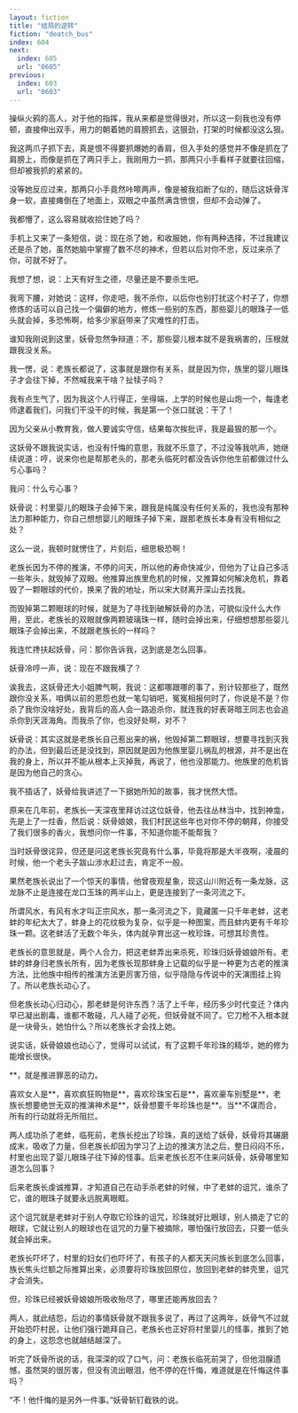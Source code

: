 ```yaml
---
layout: fiction
title: "结局的逆转"
fiction: "deatch_bus"
index: 604
next:
  index: 605
  url: "0605"
previous:
  index: 603
  url: "0603"
---
```

操纵火鸦的高人，对于他的指挥，我从来都是觉得很对，所以这一刻我也没有停顿，直接伸出双手，用力的朝着她的肩膀抓去，这狠劲，打架的时候都没这么狠。

我这两爪子抓下去，真是恨不得要抓爆她的香肩，但入手处的感觉并不像是抓在了肩膀上，而像是抓在了两只手上，我刚用力一抓，那两只小手看样子就要往回缩，但却被我抓的紧紧的。

没等她反应过来，那两只小手竟然咔嚓两声，像是被我掐断了似的，随后这妖骨浑身一软，直接瘫倒在了地面上，双眼之中虽然满含愤恨，但却不会动弹了。

我都懵了，这么容易就收拾住她了吗？

手机上又来了一条短信，说：现在杀了她，和收服她，你有两种选择，不过我建议还是杀了她，虽然她脑中掌握了数不尽的神术，但若以后对你不忠，反过来杀了你，可就不好了。

我想了想，说：上天有好生之德，尽量还是不要杀生吧。

我弯下腰，对她说：这样，你走吧，我不杀你，以后你也别打扰这个村子了，你想修炼的话可以自己找一个偏僻的地方，修炼一些别的东西，那些婴儿的眼珠子一低头就会掉，多恐怖啊，给多少家庭带来了灾难性的打击。

谁知我刚说到这里，妖骨忽然争辩道：不，那些婴儿根本就不是我祸害的，压根就跟我没关系。

我一愣，说：老族长都说了，这事就是跟你有关系，就是因为你，族里的婴儿眼珠子才会往下掉，不然喊我来干啥？扯犊子吗？

我有点生气了，因为我这个人行得正，坐得端，上学的时候也是山炮一个，每逢老师逮着我们，问我们干没干的时候，我是第一个张口就说：干了！

因为父亲从小教育我，做人要诚实守信，结果每次挨批评，我是最狠的那一个。

这妖骨不跟我说实话，也没有忏悔的意思，我就不乐意了，不过没等我吭声，她继续说道：哼，说来你也是帮那老头的，那老头临死时都没告诉你他生前都做过什么亏心事吗？

我问：什么亏心事？

妖骨说：村里婴儿的眼珠子会掉下来，跟我是纯属没有任何关系的，我也没有那种法力那种能力，你自己想想婴儿的眼珠子掉下来，跟那老族长本身有没有相似之处？

这么一说，我顿时就愣住了，片刻后，细思极恐啊！

老族长因为不停的推演，不停的问天，所以他的寿命快减少，但他为了让自己多活一些年头，就毁掉了双眼。他推算出族里危机的时候，又推算如何解决危机，靠着毁了一颗眼球的代价，换来了我的地址，所以宋大财离开深山去找我。

而毁掉第二颗眼球的时候，就是为了寻找到破解妖骨的办法，可貌似没什么大作用，至此，老族长的双眼就像两颗玻璃珠一样，随时会掉出来，仔细想想那些婴儿眼珠子会掉出来，不就跟老族长的一样吗？

我连忙搀扶起妖骨，问：那你告诉我，这到底是怎么回事。

妖骨冷哼一声，说：现在不跟我横了？

诶我去，这妖骨还大小姐脾气啊，我说：这都哪跟哪的事了，别计较那些了，既然跟你没关系，咱俩以前的恩怨也就一笔勾销吧，冤冤相报何时了，你说是不是？你杀了我你没啥好处，我背后的高人会一路追杀你，就连我的好表哥暗王同志也会追杀你到天涯海角。而我杀了你，也没好处啊，对不？

妖骨说：其实这就是老族长自己惹出来的祸，他毁掉第二颗眼球，想要寻找到灭我的办法，但到最后还是没找到，原因就是因为他族里婴儿祸乱的根源，并不是出在我的身上，所以并不能从根本上灭掉我，再说了，他也没那能力。他族里的危机皆是因为他自己的贪心。

我不插话了，妖骨给我讲述了一下据她所知的故事，我才恍然大悟。

原来在几年前，老族长一天深夜里拜访过这位妖骨，他去往丛林当中，找到神龛，先是上了一炷香，然后说：妖骨娘娘，我们村民这些年也对你不停的朝拜，你接受了我们很多的香火，我想问你一件事，不知道你能不能帮我？

当时妖骨很诧异，但还是问这老族长究竟有什么事，毕竟将那是大半夜啊，凌晨的时候，他一个老头子跋山涉水赶过去，肯定不一般。

果然老族长说出了一个惊天的事情，他曾夜观星象，现这山川附近有一条龙脉，这龙脉不止是连接在龙口玉珠的两半山上，更是连接到了一条河流之下。

所谓风水，有风有水才叫正宗风水，那一条河流之下，竟藏匿一只千年老蚌，这老蚌的年纪太大了，蚌身上的花纹极为复杂，似乎是一种图案，而且蚌内更有千年珍珠一颗。这老蚌活了无数个年头，体内就孕育出这一枚珍珠，可想其珍贵性。

老族长的意思就是，两个人合力，把这老蚌弄出来杀死，珍珠归妖骨娘娘所有。老蚌的蚌身归老族长所有，因为老族长现那蚌身上记载的似乎是一种更为古老的推演方法，比他族中相传的推演方法更厉害万倍，似乎隐隐与传说中的天演图挂上钩了。所以老族长动心了。

但老族长动心归动心，那老蚌是何许东西？活了上千年，经历多少时代变迁？体内早已凝出剧毒，谁都不敢碰，凡人碰了必死，但妖骨就不同了。它刀枪不入根本就是一块骨头，她怕什么？所以老族长才会找上她。

说实话，妖骨娘娘也动心了，觉得可以试试，有了这颗千年珍珠的精华，她的修为能增长很快。

**，就是推进罪恶的动力。

喜欢女人是**，喜欢疯狂购物是**，喜欢珍珠宝石是**，喜欢豪车别墅是**，老族长想要绝世无双的推演神术是**，妖骨想要千年珍珠也是**。当**不谋而合，所有的行动就将无所阻拦。

两人成功杀了老蚌，临死前，老族长挖出了珍珠，真的送给了妖骨，妖骨将其碾磨成末，吸收了力量，但老族长却因为学习了上边的推演方法之后，整日闷闷不乐，村里也出现了婴儿眼珠子往下掉的怪事。后来老族长忍不住来问妖骨，妖骨哪里知道怎么回事？

后来老族长虔诚推算，才知道自己在动手杀老蚌的时候，中了老蚌的诅咒，谁杀了它，谁的眼珠子就要永远脱离眼眶。

这个诅咒就是老蚌对于别人夺取它珍珠的诅咒，珍珠就好比眼球，别人摘走了它的眼球，它就让别人的眼球也在诅咒的力量下被摘除，哪怕强行放回去，只要一低头就会掉出来。

老族长吓坏了，村里的妇女们也吓坏了，有孩子的人都天天问族长到底怎么回事，族长焦头烂额之际推算出来，必须要将珍珠放回原位，放回到老蚌的蚌壳里，诅咒才会消失。

但，珍珠已经被妖骨娘娘所吸收殆尽了，哪里还能再放回去？

两人，就此结怨，后边的事情妖骨就不跟我多说了，再过了这两年，妖骨气不过就开始恐吓村民，让他们强行跪拜自己，老族长也正好将村里婴儿的怪事，推到了她的身上，这怨念也就越结越深了。

听完了妖骨所说的话，我深深的叹了口气，问：老族长临死前哭了，但他泪腺遗憾，虽然哭的很厉害，但没有流出眼泪，他不停的在忏悔，难道就是在忏悔这件事吗？

“不！他忏悔的是另外一件事。”妖骨斩钉截铁的说。